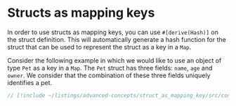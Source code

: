# Structs as mapping keys

In order to use structs as mapping keys, you can use `#[derive(Hash)]` on the struct definition. This will automatically generate a hash function for the struct that can be used to represent the struct as a key in a `Map`.

Consider the following example in which we would like to use an object of
type `Pet` as a key in a `Map`. The `Pet` struct has three fields: `name`, `age` and `owner`. We consider that the combination of these three fields uniquely identifies a pet.

```rust
// [!include ~/listings/advanced-concepts/struct_as_mapping_key/src/contract.cairo]
```
